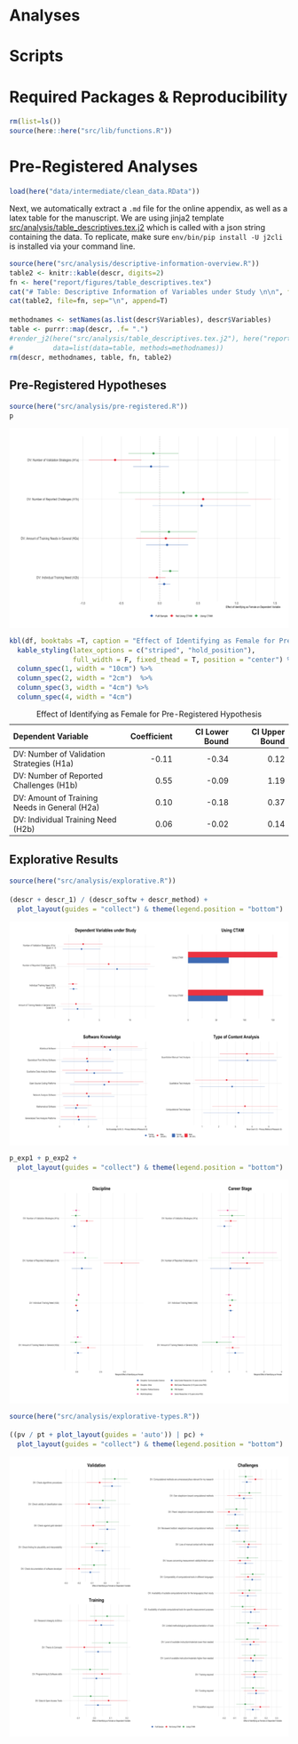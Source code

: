 Analyses
================

# Scripts

# Required Packages & Reproducibility

``` r
rm(list=ls())
source(here::here("src/lib/functions.R"))
```

# Pre-Registered Analyses

``` r
load(here("data/intermediate/clean_data.RData"))
```

Next, we automatically extract a `.md` file for the online appendix, as
well as a latex table for the manuscript. We are using jinja2 template
[src/analysis/table_descriptives.tex.j2](table.tex.j2) which is called
with a json string containing the data. To replicate, make sure
`env/bin/pip install -U j2cli` is installed via your command line.

``` r
source(here("src/analysis/descriptive-information-overview.R"))
table2 <- knitr::kable(descr, digits=2)
fn <- here("report/figures/table_descriptives.tex")
cat("# Table: Descriptive Information of Variables under Study \n\n", file=fn)
cat(table2, file=fn, sep="\n", append=T)

methodnames <- setNames(as.list(descr$Variables), descr$Variables)
table <- purrr::map(descr, .f= ".") 
#render_j2(here("src/analysis/table_descriptives.tex.j2"), here("report/figures/table_descriptives.tex"),
#          data=list(data=table, methods=methodnames))
rm(descr, methodnames, table, fn, table2)
```

## Pre-Registered Hypotheses

``` r
source(here("src/analysis/pre-registered.R"))
p
```

<img src="../../report/figures/h-pre-reg-1.png" style="display: block; margin: auto;" />

``` r
kbl(df, booktabs =T, caption = "Effect of Identifying as Female for Pre-Registered Hypothesis") %>%
  kable_styling(latex_options = c("striped", "hold_position"),
                full_width = F, fixed_thead = T, position = "center") %>%
  column_spec(1, width = "10cm") %>%
  column_spec(2, width = "2cm")  %>%
  column_spec(3, width = "4cm") %>%
  column_spec(4, width = "4cm")
```

<table class="table" style="width: auto !important; margin-left: auto; margin-right: auto;">
<caption>
Effect of Identifying as Female for Pre-Registered Hypothesis
</caption>
<thead>
<tr>
<th style="text-align:left;position: sticky; top:0; background-color: #FFFFFF;">
Dependent Variable
</th>
<th style="text-align:right;position: sticky; top:0; background-color: #FFFFFF;">
Coefficient
</th>
<th style="text-align:right;position: sticky; top:0; background-color: #FFFFFF;">
CI Lower Bound
</th>
<th style="text-align:right;position: sticky; top:0; background-color: #FFFFFF;">
CI Upper Bound
</th>
</tr>
</thead>
<tbody>
<tr>
<td style="text-align:left;width: 10cm; ">
DV: Number of Validation Strategies (H1a)
</td>
<td style="text-align:right;width: 2cm; ">
-0.11
</td>
<td style="text-align:right;width: 4cm; ">
-0.34
</td>
<td style="text-align:right;width: 4cm; ">
0.12
</td>
</tr>
<tr>
<td style="text-align:left;width: 10cm; ">
DV: Number of Reported Challenges (H1b)
</td>
<td style="text-align:right;width: 2cm; ">
0.55
</td>
<td style="text-align:right;width: 4cm; ">
-0.09
</td>
<td style="text-align:right;width: 4cm; ">
1.19
</td>
</tr>
<tr>
<td style="text-align:left;width: 10cm; ">
DV: Amount of Training Needs in General (H2a)
</td>
<td style="text-align:right;width: 2cm; ">
0.10
</td>
<td style="text-align:right;width: 4cm; ">
-0.18
</td>
<td style="text-align:right;width: 4cm; ">
0.37
</td>
</tr>
<tr>
<td style="text-align:left;width: 10cm; ">
DV: Individual Training Need (H2b)
</td>
<td style="text-align:right;width: 2cm; ">
0.06
</td>
<td style="text-align:right;width: 4cm; ">
-0.02
</td>
<td style="text-align:right;width: 4cm; ">
0.14
</td>
</tr>
</tbody>
</table>

## Explorative Results

``` r
source(here("src/analysis/explorative.R"))

(descr + descr_1) / (descr_softw + descr_method) + 
  plot_layout(guides = "collect") & theme(legend.position = "bottom")
```

<img src="../../report/figures/explorative-1.png" style="display: block; margin: auto;" />

``` r
p_exp1 + p_exp2 + 
  plot_layout(guides = "collect") & theme(legend.position = "bottom")
```

<img src="../../report/figures/explorative-2.png" style="display: block; margin: auto;" />

``` r
source(here("src/analysis/explorative-types.R"))

((pv / pt + plot_layout(guides = 'auto')) | pc) +
  plot_layout(guides = "collect") & theme(legend.position = "bottom")
```

<img src="../../report/figures/types-dv-1.png" style="display: block; margin: auto;" />
